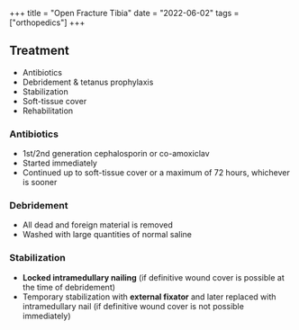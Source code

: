+++
title = "Open Fracture Tibia"
date = "2022-06-02"
tags = ["orthopedics"]
+++

## Treatment
- Antibiotics
- Debridement & tetanus prophylaxis
- Stabilization
- Soft-tissue cover
- Rehabilitation

### Antibiotics
- 1st/2nd generation cephalosporin or co-amoxiclav
- Started immediately
- Continued up to soft-tissue cover or a maximum of 72 hours, whichever is sooner

### Debridement
- All dead and foreign material is removed
- Washed with large quantities of normal saline

### Stabilization
- **Locked intramedullary nailing** (if definitive wound cover is possible at the time of debridement)
- Temporary stabilization with **external fixator** and later replaced with intramedullary nail (if definitive wound cover is not possible immediately)
